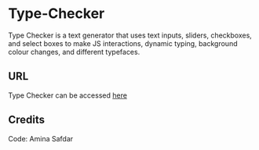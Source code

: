 # Type-Checker
Type Checker is a text generator that uses text inputs, sliders, checkboxes, and select boxes to make JS interactions, dynamic typing, background colour changes, and different typefaces.

## URL

Type Checker can be accessed [here](https://typechecker-7.superhi.com/)

## Credits

Code: Amina Safdar
